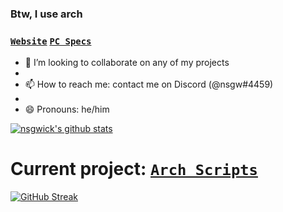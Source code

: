 ### Btw, I use arch

<!--
**nsgwick/nsgwick** is a ✨ _special_ ✨ repository because its `README.md` (this file) appears on your GitHub profile.

Here are some ideas to get you started:

- 🔭 I’m currently working on ...
- 🌱 I’m currently learning ...
- 👯 I’m looking to collaborate on ...
- 🤔 I’m looking for help with ...
- 💬 Ask me about ...
- 📫 How to reach me: ...
- 😄 Pronouns: ...
- ⚡ Fun fact: ...
-->

### [`Website`](https://nsgw.xyz) [`PC Specs`](https://nsgw.xyz/specs)

- 👯 I’m looking to collaborate on any of my projects 
- 
- 📫 How to reach me: contact me on Discord (@nsgw#4459)
- 
- 😄 Pronouns: he/him

[![nsgwick's github stats](https://github-readme-stats.vercel.app/api?username=nsgwick&show_icons=true&include_all_commits=true&theme=maroongold)](https://github.com/nsgwick/nsgwick)

# Current project: [`Arch Scripts`](https://github.com/nsgwick/ArchScripts)
[![GitHub Streak](https://github-readme-streak-stats.herokuapp.com/?user=nsgwick&theme=maroongold)](https://git.io/streak-stats)
